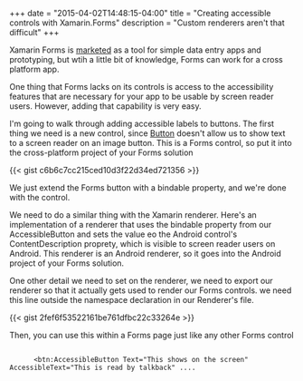 +++
date = "2015-04-02T14:48:15-04:00"
title = "Creating accessible controls with Xamarin.Forms"
description = "Custom renderers aren't that difficult"
+++

Xamarin Forms is [marketed](https://developer.xamarin.com/guides/xamarin-forms/#Is_Xamarin.Forms_right_for_your_project) as a tool for simple data entry apps and prototyping, but wtih a little bit of knowledge, Forms can work for a cross platform app.

One thing that Forms lacks on its controls is access to the accessibility features that are necessary for your app to be usable by screen reader users. However, adding that capability is very easy.

I'm going to walk through adding accessible labels to buttons. The first thing we need is a new control, since [Button](https://developer.xamarin.com/api/type/Xamarin.Forms.Button/) doesn't allow us to show text to a screen reader on an image button. This is a Forms control, so put it into the cross-platform project of your Forms solution

{{< gist c6b6c7cc215ced10d3f22d34ed721356 >}} 


We just extend the Forms button with a bindable property, and we're done with the control.

We need to do a similar thing with the Xamarin renderer. Here's an implementation of a renderer that uses the bindable property from our AccessibleButton and sets the value eo the Android control's ContentDescription proprety, which is visible to screen reader users on Android. This renderer is an Android renderer, so it goes into the Android project of your Forms solution.

One other detail we need to set on the renderer, we need to export our renderer so that it actually gets used to render our Forms controls. we need this line outside the namespace declaration in our Renderer's file. 

{{< gist 2fef6f53522161be761dfbc22c33264e >}} 

Then, you can use this within a Forms page just like any other Forms control

<code class='xml'>
	  &lt;btn:AccessibleButton Text=&quot;This shows on the screen&quot; AccessibleText=&quot;This is read by talkback&quot; ....
</code>